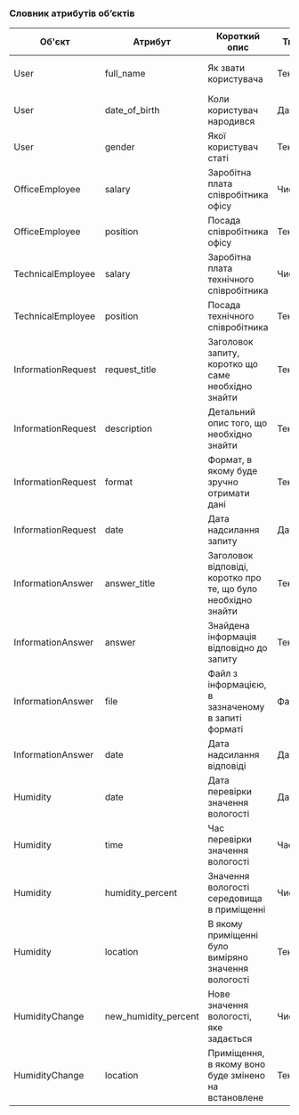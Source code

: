 ### Словник атрибутів об’єктів

| Об'єкт               | Атрибут                | Короткий опис                                        | Тип    | Обмеження                              |
|----------------------|-----------------------|------------------------------------------------------|--------|---------------------------------------|
| User                 | full_name             | Як звати користувача                                 | Текст  | Довжина < 100 символів                 |
| User                 | date_of_birth         | Коли користувач народився                           | Дата   |                                       |
| User                 | gender                | Якої користувач статі                               | Текст  | Довжина < 50 символів                  |
| OfficeEmployee       | salary                | Заробітна плата співробітника офісу                 | Число  | Значення > 0                           |
| OfficeEmployee       | position              | Посада співробітника офісу                          | Текст  | Довжина < 100 символів                 |
| TechnicalEmployee    | salary                | Заробітна плата технічного співробітника            | Число  | Значення > 0                           |
| TechnicalEmployee    | position              | Посада технічного співробітника                     | Текст  | Довжина < 100 символів                 |
| InformationRequest   | request_title         | Заголовок запиту, коротко що саме необхідно знайти  | Текст  | Довжина < 500 символів                 |
| InformationRequest   | description           | Детальний опис того, що необхідно знайти           | Текст  | Довжина < 2000 символів                |
| InformationRequest   | format                | Формат, в якому буде зручно отримати дані          | Текст  | Довжина < 50 символів                  |
| InformationRequest   | date                  | Дата надсилання запиту                             | Дата   |                                       |
| InformationAnswer    | answer_title          | Заголовок відповіді, коротко про те, що було необхідно знайти | Текст  | Довжина < 500 символів        |
| InformationAnswer    | answer                | Знайдена інформація відповідно до запиту           | Текст  | Довжина < 10000 символів               |
| InformationAnswer    | file                  | Файл з інформацією, в зазначеному в запиті форматі | Файл   | Розмір файлу < 100 Мб             |
| InformationAnswer    | date                  | Дата надсилання відповіді                           | Дата   |                                       |
| Humidity             | date                  | Дата перевірки значення вологості                   | Дата   |                                       |
| Humidity             | time                  | Час перевірки значення вологості                    | Час    |                                       |
| Humidity             | humidity_percent      | Значення вологості середовища в приміщенні         | Число  | Значення > 0                           |
| Humidity             | location              | В якому приміщенні було виміряно значення вологості | Текст  | Довжина < 100 символів                 |
| HumidityChange       | new_humidity_percent  | Нове значення вологості, яке задається              | Число  | Значення > 0                           |
| HumidityChange       | location              | Приміщення, в якому воно буде змінено на встановлене | Текст  | Довжина < 100 символів                 |
